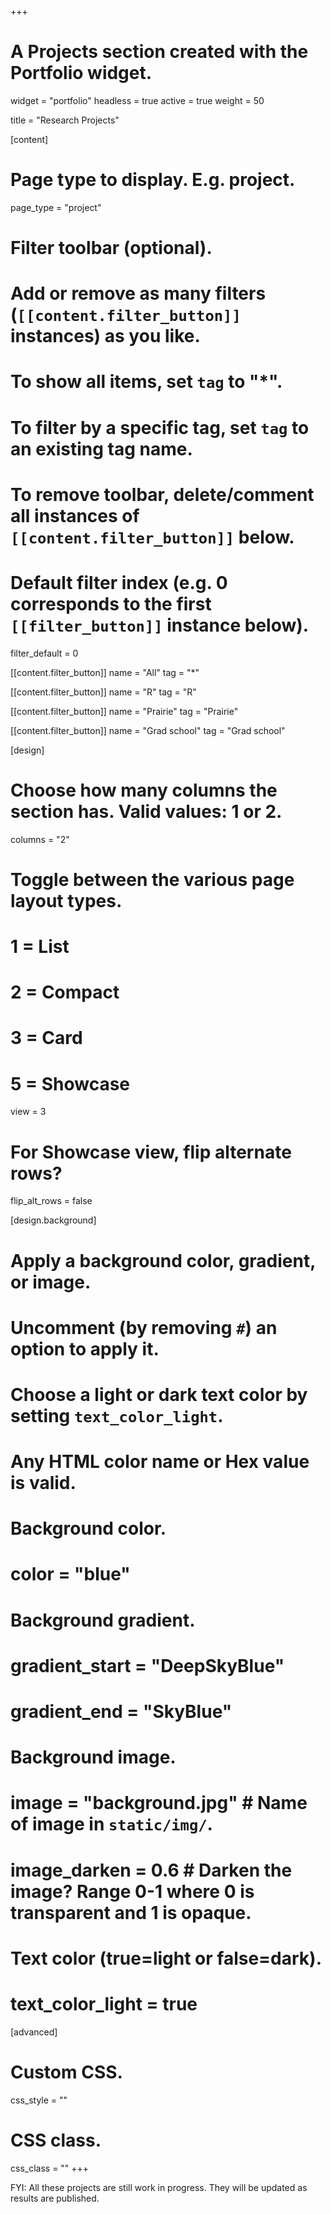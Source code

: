 +++
# A Projects section created with the Portfolio widget.
widget = "portfolio"
headless = true
active = true
weight = 50
  
title = "Research Projects"
  
[content]
  # Page type to display. E.g. project.
page_type = "project"
  
  # Filter toolbar (optional).
  # Add or remove as many filters (`[[content.filter_button]]` instances) as you like.
  # To show all items, set `tag` to "*".
  # To filter by a specific tag, set `tag` to an existing tag name.
  # To remove toolbar, delete/comment all instances of `[[content.filter_button]]` below.
  
  # Default filter index (e.g. 0 corresponds to the first `[[filter_button]]` instance below).
filter_default = 0
  
[[content.filter_button]]
name = "All"
tag = "*"
  
[[content.filter_button]]
name = "R"
tag = "R"
  
[[content.filter_button]]
name = "Prairie"
tag = "Prairie"
  
[[content.filter_button]]
name = "Grad school"
tag = "Grad school"
  
  
[design]
  # Choose how many columns the section has. Valid values: 1 or 2.
columns = "2"
  
  # Toggle between the various page layout types.
  #   1 = List
  #   2 = Compact
  #   3 = Card
  #   5 = Showcase
view = 3
  
  # For Showcase view, flip alternate rows?
flip_alt_rows = false
  
[design.background]
  # Apply a background color, gradient, or image.
  #   Uncomment (by removing `#`) an option to apply it.
  #   Choose a light or dark text color by setting `text_color_light`.
  #   Any HTML color name or Hex value is valid.
  
  # Background color.
  # color = "blue"
  
  # Background gradient.
  # gradient_start = "DeepSkyBlue"
  # gradient_end = "SkyBlue"
  
  # Background image.
  # image = "background.jpg"  # Name of image in `static/img/`.
  # image_darken = 0.6  # Darken the image? Range 0-1 where 0 is transparent and 1 is opaque.
  
  # Text color (true=light or false=dark).
  # text_color_light = true  
  
[advanced]
  # Custom CSS. 
css_style = ""
  
  # CSS class.
css_class = ""
+++

FYI: All these projects are still work in progress. They will be updated as results are published. 
    